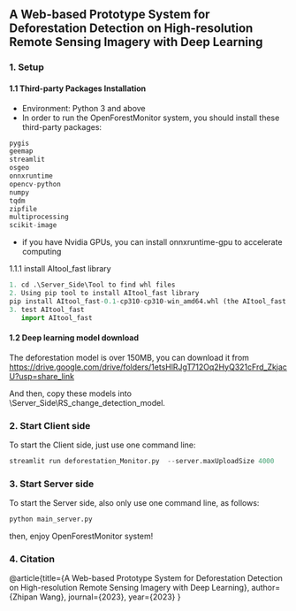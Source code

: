 ## A Web-based Prototype System for Deforestation Detection on High-resolution Remote Sensing Imagery with Deep Learning

### 1. Setup

#### 1.1 Third-party Packages Installation
- Environment: Python 3 and above
- In order to run the OpenForestMonitor system, you should install these third-party packages:
```python
pygis
geemap
streamlit
osgeo
onnxruntime
opencv-python
numpy
tqdm
zipfile
multiprocessing
scikit-image
```
- if you have Nvidia GPUs, you can install onnxruntime-gpu to accelerate computing
  
1.1.1 install AItool_fast library
```python
1. cd .\Server_Side\Tool to find whl files
2. Using pip tool to install AItool_fast library
pip install AItool_fast-0.1-cp310-cp310-win_amd64.whl (the AItool_fast surpported python 3.9, python 3.10, python 3.11 in Windows 10/11 system)
3. test AItool_fast
   import AItool_fast
```

#### 1.2 Deep learning model download
The deforestation model is over 150MB, you can download it from https://drive.google.com/drive/folders/1etsHlRJgT712Oq2HyQ321cFrd_ZkjacU?usp=share_link

And then, copy these models into \Server_Side\RS_change_detection_model.



### 2. Start Client side
To start the Client side, just use one command line:
```python 
streamlit run deforestation_Monitor.py  --server.maxUploadSize 4000
```

### 3. Start Server side
To start the Server side, also only use one command line, as follows:
```python
python main_server.py
```

then, enjoy OpenForestMonitor system!

### 4. Citation
@article{title={A Web-based Prototype System for Deforestation Detection on High-resolution Remote Sensing Imagery with Deep Learning},
  author={Zhipan Wang},
  journal={2023},
  year={2023}
}

